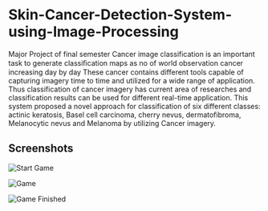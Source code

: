 # Skin-Cancer-Detection-System-using-Image-Processing
Major Project of final semester
Cancer image classification is an important task to generate classiﬁcation maps as no of world observation cancer increasing day by day 
These cancer contains different tools capable of capturing imagery time to time and utilized for a wide range of application. 
Thus classification of cancer imagery has current area of researches and classification results can be used for different real-time application.
This system proposed a novel approach for classification of six different classes:
actinic keratosis, Basel cell carcinoma, cherry nevus, dermatofibroma, Melanocytic nevus and Melanoma by utilizing Cancer imagery. 

 ## Screenshots
 ![Start Game](screenshots/startgame.PNG)

![Game](screenshots/game.PNG)

![Game Finished](screenshots/gamefinished.PNG )
